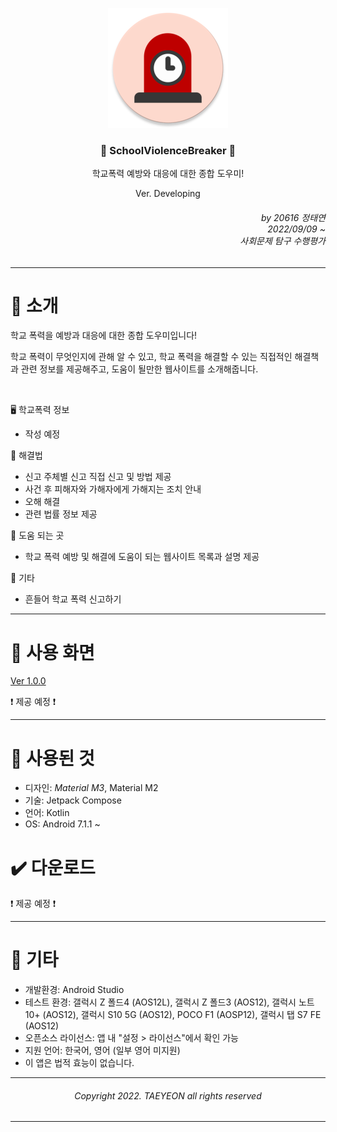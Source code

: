 <div align=center>

![School Violence Breaker](https://github.com/error0918/SchoolViolenceBreaker/blob/master/app/src/main/res/mipmap-xxxhdpi/ic_launcher_round.png?raw=true)
  
### 🚨 SchoolViolenceBreaker 🚨
학교폭력 예방와 대응에 대한 종합 도우미!



Ver. Developing

</div>

<div align=right>

###### by 20616 정태연 <br/> 2022/09/09 ~ <br/> 사회문제 탐구 수행평가

</div>

---

# 👋 소개

학교 폭력을 예방과 대응에 대한 종합 도우미입니다!

학교 폭력이 무엇인지에 관해 알 수 있고, 학교 폭력을 해결할 수 있는 직접적인 해결책과 관련 정보를 제공해주고, 도움이 될만한 웹사이트를 소개해줍니다.

<br/>

🖥️ 학교폭력 정보

- 작성 예정

🚨 해결법

- 신고 주체별 신고 직접 신고 및 방법 제공
- 사건 후 피해자와 가해자에게 가해지는 조치 안내
- 오해 해결
- 관련 법률 정보 제공

📜 도움 되는 곳

- 학교 폭력 예방 및 해결에 도움이 되는 웹사이트 목록과 설명 제공

🎸 기타

- 흔들어 학교 폭력 신고하기

---

# 📱 사용 화면

[Ver 1.0.0]()

❗ 제공 예정 ❗

---

# 🦄 사용된 것

- 디자인: *Material M3*, Material M2
- 기술: Jetpack Compose
- 언어: Kotlin
- OS: Android 7.1.1 ~

# ✔️ 다운로드

❗ 제공 예정 ❗

---
 
# 🎸 기타

- 개발환경: Android Studio
- 테스트 환경: 갤럭시 Z 폴드4 (AOS12L), 갤럭시 Z 폴드3 (AOS12), 갤럭시 노트10+ (AOS12), 갤럭시 S10 5G (AOS12), POCO F1 (AOSP12), 갤럭시 탭 S7 FE (AOS12)
- 오픈소스 라이선스: 앱 내 "설정 > 라이선스"에서 확인 가능
- 지원 언어: 한국어, 영어 (일부 영어 미지원)
- 이 앱은 법적 효능이 없습니다.

---

<div align=center>

###### Copyright 2022. TAEYEON all rights reserved

</div>

---



